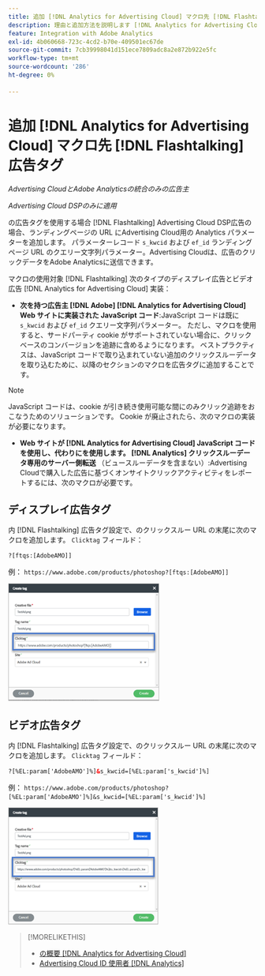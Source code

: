 ```yaml
---
title: 追加 [!DNL Analytics for Advertising Cloud] マクロ先 [!DNL Flashtalking] 広告タグ
description: 理由と追加方法を説明します [!DNL Analytics for Advertising Cloud] マクロを [!DNL Flashtalking] 広告タグ
feature: Integration with Adobe Analytics
exl-id: 4b060668-723c-4cd2-b70e-409501ec67de
source-git-commit: 7cb39998041d151ece7809adc8a2e872b922e5fc
workflow-type: tm+mt
source-wordcount: '286'
ht-degree: 0%

---
```


# 追加 [!DNL Analytics for Advertising Cloud] マクロ先 [!DNL Flashtalking] 広告タグ

*Advertising CloudとAdobe Analyticsの統合のみの広告主*

*Advertising Cloud DSPのみに適用*

の広告タグを使用する場合 [!DNL Flashtalking] Advertising Cloud DSP広告の場合、ランディングページの URL にAdvertising Cloud用の Analytics パラメーターを追加します。 パラメーターレコード `s_kwcid` および `ef_id` ランディングページ URL のクエリー文字列パラメーター。Advertising Cloudは、広告のクリックデータをAdobe Analyticsに送信できます。

マクロの使用対象 [!DNL Flashtalking] 次のタイプのディスプレイ広告とビデオ広告 [!DNL Analytics for Advertising Cloud] 実装：

* **次を持つ広告主 [!DNL Adobe] [!DNL Analytics for Advertising Cloud] Web サイトに実装された JavaScript コード**:JavaScript コードは既に `s_kwcid` および `ef_id` クエリー文字列パラメーター。 ただし、マクロを使用すると、サードパーティ cookie がサポートされていない場合に、クリックベースのコンバージョンを追跡に含めるようになります。 ベストプラクティスは、JavaScript コードで取り込まれていない追加のクリックスルーデータを取り込むために、以降のセクションのマクロを広告タグに追加することです。

>[!NOTE]
>
>JavaScript コードは、cookie が引き続き使用可能な間にのみクリック追跡をおこなうためのソリューションです。 Cookie が廃止されたら、次のマクロの実装が必要になります。

* **Web サイトが [!DNL Analytics for Advertising Cloud] JavaScript コードを使用し、代わりにを使用します。 [!DNL Analytics] クリックスルーデータ専用のサーバー側転送** （ビュースルーデータを含まない）:Advertising Cloudで購入した広告に基づくオンサイトクリックアクティビティをレポートするには、次のマクロが必要です。

## ディスプレイ広告タグ

内 [!DNL Flashtalking] 広告タグ設定で、のクリックスルー URL の末尾に次のマクロを追加します。 `Clicktag` フィールド：

```html
?[ftqs:[AdobeAMO]]
```

例：  `https://www.adobe.com/products/photoshop?[ftqs:[AdobeAMO]]`

![の例 [!DNL Flashtalking] 広告タグ設定](/help/integrations/assets/macro-flashtalking-display-ad.png)

## ビデオ広告タグ

内 [!DNL Flashtalking] 広告タグ設定で、のクリックスルー URL の末尾に次のマクロを追加します。 `Clicktag` フィールド：

```html
?[%EL:param['AdobeAMO']%]&s_kwcid=[%EL:param['s_kwcid']%]
```

例：  `https://www.adobe.com/products/photoshop?[%EL:param['AdobeAMO']%]&s_kwcid=[%EL:param['s_kwcid']%]`

![の例 [!DNL Flashtalking] 広告タグ設定](/help/integrations/assets/macro-flashtalking-video-ad.png)

>[!MORELIKETHIS]
>
>* [の概要 [!DNL Analytics for Advertising Cloud]](overview.md)
>* [Advertising Cloud ID 使用者 [!DNL Analytics]](/help/integrations/analytics/ids.md)


<!-- >* [Append [!DNL Analytics for Advertising Cloud] Macros to [!DNL Google Campaign Manager 360] Ad Tags](macros-google-campaign-manager.md) -->
